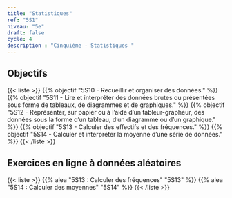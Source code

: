 ```yaml
---
title: "Statistiques"
ref: "5S1"
niveau: "5e"
draft: false
cycle: 4
description : "Cinquième - Statistiques "
---
```



<h2 class="ui horizontal divider header">Objectifs</h2>

{{< liste >}}
	{{% objectif "5S10 - Recueillir et organiser des données." %}}
	{{% objectif "5S11 - Lire et interpréter des données brutes ou présentées sous forme de tableaux, de diagrammes et de graphiques." %}}
	{{% objectif "5S12 - Représenter, sur papier ou à l’aide d’un tableur-grapheur, des données sous la forme d’un tableau, d’un diagramme ou d’un graphique." %}}
	{{% objectif "5S13 - Calculer des effectifs et des fréquences." %}}
	{{% objectif "5S14 - Calculer et interpréter la moyenne d’une série de données." %}}
{{< /liste >}}

<div class="ui hidden divider"></div>
<div class="ui hidden divider"></div>
<h2 class="ui horizontal divider header">Exercices en ligne à données aléatoires</h2>

{{< liste >}}
	{{% alea "5S13 : Calculer des fréquences" "5S13" %}}
	{{% alea "5S14 : Calculer des moyennes" "5S14" %}}
{{< /liste >}}

<div class="ui hidden divider"></div>
<div class="ui hidden divider"></div>

<!-- 
<h2 class="ui horizontal divider header">Compléments numériques</h2>

{{< liste >}}
	{{% youtube "N10 : Le système de numération décimal (vidéo de Jean-Yves Labouche)" "UudfsVP17Jk" %}}
	{{% youtube "N12 : Multiplier un entier par 100 (vidéo de Christophe Bringard)" "LR_ZwBNZVmg" %}}
	{{% url "N12 : Glisse-nombre - Multiplier ou diviser par 10, 100 ou 1 000 (outil développé par Arnaud Durand)" "https://mathix.org/glisse-nombre/index.html" %}}
	{{% url "Polypad (manipuler les fractions)" "https://mathigon.org/polypad" %}}
{{< /liste >}}



<div class="ui hidden divider"></div>
<div class="ui hidden divider"></div>

<h2 class="ui horizontal divider header">Corrections</h2>

{{< liste >}}
	{{% pdf-corr "Mise en route N1 : Numérations et fractions" 6N1 %}}
	{{% pdf-corr "Entrainement N10 : Connaitre le système décimal" "6N10" %}}
	{{% pdf-corr "Entrainement N11 : Comparer, ranger, encadrer, repérer des grands nombres entiers" "6N11" %}}
	{{% pdf-corr "Entrainement N12-N13 : Multiplier un entier par 10, 100, 1 000 et convertir (déca à kilo)" "6N12-N13" %}}
	{{% pdf-corr "Entrainement N12-N13 BIS : Multiplier un entier par 10, 100, 1 000 et convertir (déca à kilo)" "6N12-N13v2" %}}
	{{% pdf-corr "Entrainement N12-N13 TER : Multiplier un entier par 10, 100, 1 000 et convertir (déca à kilo)" "6N12-N13v3" %}}
	{{% pdf-corr "Entrainement N14 : Comprendre et utiliser la notion de fraction dans des cas simples." "6N14" %}}
{{< /liste >}}
 -->

